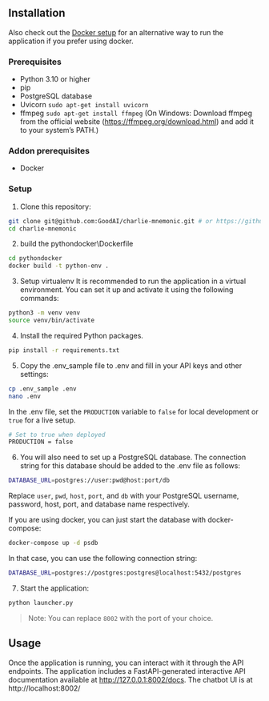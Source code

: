 ## Installation

Also check out the [Docker setup](docs/DOCKER-SETUP.md) for an alternative way to run the application if you prefer using docker.

### Prerequisites

- Python 3.10 or higher
- pip
- PostgreSQL database
- Uvicorn `sudo apt-get install uvicorn`
- ffmpeg `sudo apt-get install ffmpeg` (On Windows: Download ffmpeg from the official
  website (https://ffmpeg.org/download.html) and add it to your system’s PATH.)

### Addon prerequisites

- Docker

### Setup

1. Clone this repository:

```bash
git clone git@github.com:GoodAI/charlie-mnemonic.git # or https://github.com/GoodAI/charlie-mnemonic.git
cd charlie-mnemonic
```


2. build the pythondocker\Dockerfile

```bash
cd pythondocker
docker build -t python-env .
```

3. Setup virtualenv
   It is recommended to run the application in a virtual environment. You can set it up and activate it using the
   following commands:

```bash
python3 -m venv venv
source venv/bin/activate
```

4. Install the required Python packages.

```bash
pip install -r requirements.txt
```

5. Copy the .env_sample file to .env and fill in your API keys and other settings:

```bash
cp .env_sample .env
nano .env
```

In the .env file, set the `PRODUCTION` variable to `false` for local development or `true` for a live setup.

```bash
# Set to true when deployed
PRODUCTION = false
```

6. You will also need to set up a PostgreSQL database. The connection string for this database should be added to the
   .env file as follows:

```bash
DATABASE_URL=postgres://user:pwd@host:port/db
```

Replace `user`, `pwd`, `host`, `port`, and `db` with your PostgreSQL username, password, host, port, and database name
respectively.

If you are using docker, you can just start the database with docker-compose:

```bash
docker-compose up -d psdb
```

In that case, you can use the following connection string:

```bash
DATABASE_URL=postgres://postgres:postgres@localhost:5432/postgres
```


7. Start the application:

```bash
python launcher.py
```

> Note: You can replace `8002` with the port of your choice.

## Usage

Once the application is running, you can interact with it through the API endpoints. The application includes a
FastAPI-generated interactive API documentation available at http://127.0.0.1:8002/docs.
The chatbot UI is at http://localhost:8002/